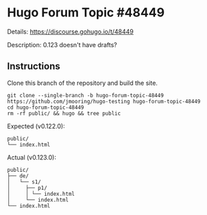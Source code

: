 # Hugo Forum Topic #48449

Details: <https://discourse.gohugo.io/t/48449>

Description: 0.123 doesn't have drafts?

## Instructions

Clone this branch of the repository and build the site.

```text
git clone --single-branch -b hugo-forum-topic-48449 https://github.com/jmooring/hugo-testing hugo-forum-topic-48449
cd hugo-forum-topic-48449
rm -rf public/ && hugo && tree public
```

Expected (v0.122.0):

```text
public/
└── index.html
```

Actual (v0.123.0):

```text
public/
├── de/
│   └── s1/
│     ├── p1/
│     │ └── index.html
│     └── index.html
└── index.html
```
